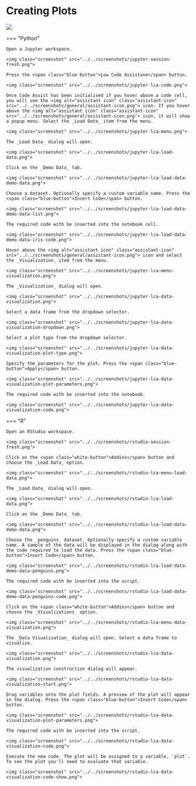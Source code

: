 # Creating Plots

<img class="screenshot" src="../../screenshots/penguins-3d-scatter.gif">

=== "Python"

    Open a Jupyter workspace.

    <img class="screenshot" src="../../screenshots/jupyter-session-fresh.png">

    Press the <span class="blue-button">Low Code Assistane</span> button.

    <img class="screenshot" src="../../screenshots/jupyter-lca-code.png">

    Once Code Assist has been initialised if you hover above a code cell, you will see the <img alt="assistant icon" class="assistant-icon" src="../../screenshots/general/assistant-icon.png"> icon. If you hover above the <img alt="assistant icon" class="assistant-icon" src="../../screenshots/general/assistant-icon.png"> icon, it will show a popup menu. Select the _Load Data_ item from the menu.

    <img class="screenshot" src="../../screenshots/jupyter-lca-menu.png">

    The _Load Data_ dialog will open.

    <img class="screenshot" src="../../screenshots/jupyter-lca-load-data.png">

    Click on the _Demo Data_ tab.

    <img class="screenshot" src="../../screenshots/jupyter-lca-load-data-demo-data.png">

    Choose a dataset. Optionally specify a custom variable name. Press the <span class="blue-button">Insert Code</span> button.

    <img class="screenshot" src="../../screenshots/jupyter-lca-load-data-demo-data-list.png">

    The required code with be inserted into the notebook cell.

    <img class="screenshot" src="../../screenshots/jupyter-lca-load-data-demo-data-iris-code.png">

    Hover above the <img alt="assistant icon" class="assistant-icon" src="../../screenshots/general/assistant-icon.png"> icon and select the _Visualization_ item from the menu.

    <img class="screenshot" src="../../screenshots/jupyter-lca-menu-visualization.png">

    The _Visualization_ dialog will open.

    <img class="screenshot" src="../../screenshots/jupyter-lca-data-visualization.png">

    Select a data frame from the dropdown selector.

    <img class="screenshot" src="../../screenshots/jupyter-lca-data-visualization-dropdown.png">

    Select a plot type from the dropdown selector.

    <img class="screenshot" src="../../screenshots/jupyter-lca-data-visualization-plot-type.png">

    Specify the parameters for the plot. Press the <span class="blue-button">Apply</span> button.

    <img class="screenshot" src="../../screenshots/jupyter-lca-data-visualization-plot-parameters.png">

    The required code with be inserted into the notebook.

    <img class="screenshot" src="../../screenshots/jupyter-lca-data-visualization-code.png">

=== "R"

    Open an RStudio workspace.

    <img class="screenshot" src="../../screenshots/rstudio-session-fresh.png">

    Click on the <span class="white-button">Addins</span> button and choose the _Load Data_ option.

    <img class="screenshot" src="../../screenshots/rstudio-lca-menu-load-data.png">

    The _Load Data_ dialog will open.

    <img class="screenshot" src="../../screenshots/rstudio-lca-load-data.png">

    Click on the _Demo Data_ tab.

    <img class="screenshot" src="../../screenshots/rstudio-lca-load-data-demo-data.png">

    Choose the _penguins_ dataset. Optionally specify a custom variable name. A sample of the data will be displayed in the dialog along with the code required to load the data. Press the <span class="blue-button">Insert Code</span> button.

    <img class="screenshot" src="../../screenshots/rstudio-lca-load-data-demo-data-penguins.png">

    The required code with be inserted into the script.

    <img class="screenshot" src="../../screenshots/rstudio-lca-load-data-demo-data-penguins-code.png">

    Click on the <span class="white-button">Addins</span> button and choose the _Visualizations_ option.

    <img class="screenshot" src="../../screenshots/rstudio-lca-menu-data-visualization.png">

    The _Data Visualization_ dialog will open. Select a data frame to visualize.

    <img class="screenshot" src="../../screenshots/rstudio-lca-data-visualization.png">

    The visualization construction dialog will appear.

    <img class="screenshot" src="../../screenshots/rstudio-lca-data-visualization-start.png">

    Drag variables onto the plot fields. A preview of the plot will appear in the dialog. Press the <span class="blue-button">Insert Code</span> button.

    <img class="screenshot" src="../../screenshots/rstudio-lca-data-visualization-plot-parameters.png">

    The required code with be inserted into the script.

    <img class="screenshot" src="../../screenshots/rstudio-lca-data-visualization-code.png">

    Execute the new code. The plot will be assigned to a variable, `plot`. To see the plot you'll need to evaluate that variable.

    <img class="screenshot" src="../../screenshots/rstudio-lca-data-visualization-code-show.png">